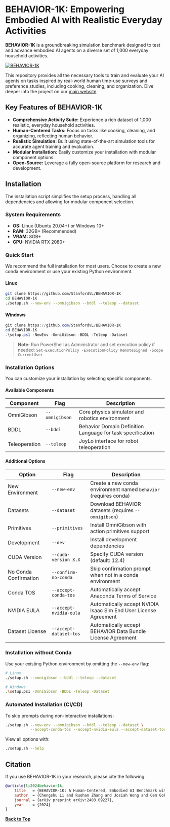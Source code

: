 # BEHAVIOR-1K: Empowering Embodied AI with Realistic Everyday Activities

**BEHAVIOR-1K** is a groundbreaking simulation benchmark designed to test and advance embodied AI agents on a diverse set of 1,000 everyday household activities.

[![BEHAVIOR-1K](./docs/assets/readme_splash_logo.png)](https://github.com/StanfordVL/BEHAVIOR-1K)

This repository provides all the necessary tools to train and evaluate your AI agents on tasks inspired by real-world human time-use surveys and preference studies, including cooking, cleaning, and organization.  Dive deeper into the project on our [main website](https://behavior.stanford.edu/).

## Key Features of BEHAVIOR-1K

*   **Comprehensive Activity Suite:** Experience a rich dataset of 1,000 realistic, everyday household activities.
*   **Human-Centered Tasks:** Focus on tasks like cooking, cleaning, and organizing, reflecting human behavior.
*   **Realistic Simulation:** Built using state-of-the-art simulation tools for accurate agent training and evaluation.
*   **Modular Installation:** Easily customize your installation with modular component options.
*   **Open-Source:** Leverage a fully open-source platform for research and development.

## Installation

The installation script simplifies the setup process, handling all dependencies and allowing for modular component selection.

### System Requirements

*   **OS:** Linux (Ubuntu 20.04+) or Windows 10+
*   **RAM:** 32GB+ (Recommended)
*   **VRAM:** 8GB+
*   **GPU:** NVIDIA RTX 2080+

### Quick Start

We recommend the full installation for most users. Choose to create a new conda environment or use your existing Python environment.

#### Linux

```bash
git clone https://github.com/StanfordVL/BEHAVIOR-1K
cd BEHAVIOR-1K
./setup.sh --new-env --omnigibson --bddl --teleop --dataset
```

#### Windows

```powershell
git clone https://github.com/StanfordVL/BEHAVIOR-1K
cd BEHAVIOR-1K
.\setup.ps1 -NewEnv -OmniGibson -BDDL -Teleop -Dataset
```

> **Note:** Run PowerShell as Administrator and set execution policy if needed: `Set-ExecutionPolicy -ExecutionPolicy RemoteSigned -Scope CurrentUser`

### Installation Options

You can customize your installation by selecting specific components.

#### Available Components

| Component         | Flag          | Description                                                 |
|-------------------|---------------|-------------------------------------------------------------|
| OmniGibson        | `--omnigibson` | Core physics simulator and robotics environment           |
| BDDL              | `--bddl`      | Behavior Domain Definition Language for task specification  |
| Teleoperation     | `--teleop`    | JoyLo interface for robot teleoperation                     |

#### Additional Options

| Option                   | Flag                     | Description                                                                                                 |
|--------------------------|--------------------------|-------------------------------------------------------------------------------------------------------------|
| New Environment          | `--new-env`              | Create a new conda environment named `behavior` (requires conda)                                          |
| Datasets                 | `--dataset`              | Download BEHAVIOR datasets (requires `--omnigibson`)                                                      |
| Primitives               | `--primitives`           | Install OmniGibson with action primitives support                                                        |
| Development              | `--dev`                  | Install development dependencies                                                                           |
| CUDA Version             | `--cuda-version X.X`     | Specify CUDA version (default: 12.4)                                                                        |
| No Conda Confirmation    | `--confirm-no-conda`     | Skip confirmation prompt when not in a conda environment                                                   |
| Conda TOS                | `--accept-conda-tos`     | Automatically accept Anaconda Terms of Service                                                             |
| NVIDIA EULA              | `--accept-nvidia-eula`   | Automatically accept NVIDIA Isaac Sim End User License Agreement                                           |
| Dataset License          | `--accept-dataset-tos`   | Automatically accept BEHAVIOR Data Bundle License Agreement                                               |

### Installation without Conda

Use your existing Python environment by omitting the `--new-env` flag:

```bash
# Linux
./setup.sh --omnigibson --bddl --teleop --dataset

# Windows
.\setup.ps1 -OmniGibson -BDDL -Teleop -Dataset
```

### Automated Installation (CI/CD)

To skip prompts during non-interactive installations:

```bash
./setup.sh --new-env --omnigibson --bddl --teleop --dataset \
           --accept-conda-tos --accept-nvidia-eula --accept-dataset-tos
```

View all options with:

```bash
./setup.sh --help
```

## Citation

If you use BEHAVIOR-1K in your research, please cite the following:

```bibtex
@article{li2024behavior1k,
    title   = {BEHAVIOR-1K: A Human-Centered, Embodied AI Benchmark with 1,000 Everyday Activities and Realistic Simulation},
    author  = {Chengshu Li and Ruohan Zhang and Josiah Wong and Cem Gokmen and Sanjana Srivastava and Roberto Martín-Martín and Chen Wang and Gabrael Levine and Wensi Ai and Benjamin Martinez and Hang Yin and Michael Lingelbach and Minjune Hwang and Ayano Hiranaka and Sujay Garlanka and Arman Aydin and Sharon Lee and Jiankai Sun and Mona Anvari and Manasi Sharma and Dhruva Bansal and Samuel Hunter and Kyu-Young Kim and Alan Lou and Caleb R Matthews and Ivan Villa-Renteria and Jerry Huayang Tang and Claire Tang and Fei Xia and Yunzhu Li and Silvio Savarese and Hyowon Gweon and C. Karen Liu and Jiajun Wu and Li Fei-Fei},
    journal = {arXiv preprint arXiv:2403.09227},
    year    = {2024}
}
```

**[Back to Top](https://github.com/StanfordVL/BEHAVIOR-1K)**